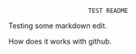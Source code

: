                           TEST README
Testing some markdown edit.

How does it works with github.


